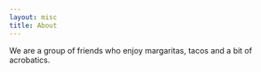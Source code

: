 ```yaml
---
layout: misc
title: About
---
```


We are a group of friends who enjoy margaritas, tacos and a bit of acrobatics.
